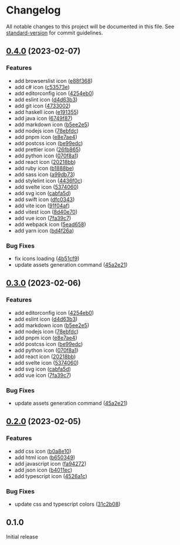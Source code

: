 # Changelog

All notable changes to this project will be documented in this file. See [standard-version](https://github.com/conventional-changelog/standard-version) for commit guidelines.

## [0.4.0](https://github.com/azat-io/vscode-gruvbox-icon-theme/compare/v0.2.0...v0.4.0) (2023-02-07)


### Features

* add browserslist icon ([e88f368](https://github.com/azat-io/vscode-gruvbox-icon-theme/commit/e88f368f8f61c97294aed6b9c22bec4755de54dc))
* add c# icon ([c53573e](https://github.com/azat-io/vscode-gruvbox-icon-theme/commit/c53573e429c4bc949fc37c12925b6afeee1efaf8))
* add editorconfig icon ([4254eb0](https://github.com/azat-io/vscode-gruvbox-icon-theme/commit/4254eb0ae2eff78ff790f6c41cc1f156f4e39302))
* add eslint icon ([d4d63b3](https://github.com/azat-io/vscode-gruvbox-icon-theme/commit/d4d63b3235b1787d46faa283e15edbb0110c4fdf))
* add git icon ([4733002](https://github.com/azat-io/vscode-gruvbox-icon-theme/commit/4733002482dd4c926868898b9e3fe418ab5172a0))
* add haskell icon ([e191355](https://github.com/azat-io/vscode-gruvbox-icon-theme/commit/e1913556f3b973d693a09f870e5636bcfd807b17))
* add java icon ([6749f87](https://github.com/azat-io/vscode-gruvbox-icon-theme/commit/6749f87fc9fb42466dceae892abc9f549ac9c72e))
* add markdown icon ([b5ee2e5](https://github.com/azat-io/vscode-gruvbox-icon-theme/commit/b5ee2e5bec192ae777871c99494265068bd1ed17))
* add nodejs icon ([78ebfdc](https://github.com/azat-io/vscode-gruvbox-icon-theme/commit/78ebfdc26f01fde7bc03ca20d4ef664b93bb372c))
* add pnpm icon ([e8e7ae4](https://github.com/azat-io/vscode-gruvbox-icon-theme/commit/e8e7ae459662b01aab557a5347b49b6058305aac))
* add postcss icon ([be99edc](https://github.com/azat-io/vscode-gruvbox-icon-theme/commit/be99edc486edea29a467ed5b29800e92c2a04ade))
* add prettier icon ([26fb865](https://github.com/azat-io/vscode-gruvbox-icon-theme/commit/26fb86580cf3fd2ec51cf1ef4a261d52cef84211))
* add python icon ([070f8a1](https://github.com/azat-io/vscode-gruvbox-icon-theme/commit/070f8a17c06327a292aeea1c0e36191ed850b6d4))
* add react icon ([20218bb](https://github.com/azat-io/vscode-gruvbox-icon-theme/commit/20218bb3278790d7e2f59d3a4a8929108c8a25ab))
* add ruby icon ([b1888be](https://github.com/azat-io/vscode-gruvbox-icon-theme/commit/b1888becc4e6fa12429012907538d3f00db63f25))
* add sass icon ([a99db73](https://github.com/azat-io/vscode-gruvbox-icon-theme/commit/a99db731431012b7c90550cfa4ed6b0a25f3f407))
* add stylelint icon ([4436f0c](https://github.com/azat-io/vscode-gruvbox-icon-theme/commit/4436f0ce41ee9d5c97cacb77eb36fcff74b80396))
* add svelte icon ([5374060](https://github.com/azat-io/vscode-gruvbox-icon-theme/commit/53740606fe75f014bae0fbccdc3db3cf93566d16))
* add svg icon ([cabfa5d](https://github.com/azat-io/vscode-gruvbox-icon-theme/commit/cabfa5d4c57ecfb3333ce16d5383c3e199d35589))
* add swift icon ([dfc0343](https://github.com/azat-io/vscode-gruvbox-icon-theme/commit/dfc0343834fa95fac56294d240b237c530bb2f1f))
* add vite icon ([91f04af](https://github.com/azat-io/vscode-gruvbox-icon-theme/commit/91f04afe91263af40773e56963e3b6183d6ad1db))
* add vitest icon ([8d40e70](https://github.com/azat-io/vscode-gruvbox-icon-theme/commit/8d40e70ffcdb92a043da98f78feda7b44dbc6a22))
* add vue icon ([7fa39c7](https://github.com/azat-io/vscode-gruvbox-icon-theme/commit/7fa39c76d5b57866abf7ce624dcf86074f455b6d))
* add webpack icon ([5ead658](https://github.com/azat-io/vscode-gruvbox-icon-theme/commit/5ead65887b6e65cdd27cad142b43a9781b4f702d))
* add yarn icon ([bd4f26a](https://github.com/azat-io/vscode-gruvbox-icon-theme/commit/bd4f26a95a5f42be337c24818e7c66fbeddc6500))


### Bug Fixes

* fix icons loading ([4b51cf9](https://github.com/azat-io/vscode-gruvbox-icon-theme/commit/4b51cf93d789835e8d147b91059f0614387a5427))
* update assets generation command ([45a2e21](https://github.com/azat-io/vscode-gruvbox-icon-theme/commit/45a2e219e26a9e90f55cd6129d594007bd4b64fe))

## [0.3.0](https://github.com/azat-io/vscode-gruvbox-icon-theme/compare/v0.2.0...v0.3.0) (2023-02-06)


### Features

* add editorconfig icon ([4254eb0](https://github.com/azat-io/vscode-gruvbox-icon-theme/commit/4254eb0ae2eff78ff790f6c41cc1f156f4e39302))
* add eslint icon ([d4d63b3](https://github.com/azat-io/vscode-gruvbox-icon-theme/commit/d4d63b3235b1787d46faa283e15edbb0110c4fdf))
* add markdown icon ([b5ee2e5](https://github.com/azat-io/vscode-gruvbox-icon-theme/commit/b5ee2e5bec192ae777871c99494265068bd1ed17))
* add nodejs icon ([78ebfdc](https://github.com/azat-io/vscode-gruvbox-icon-theme/commit/78ebfdc26f01fde7bc03ca20d4ef664b93bb372c))
* add pnpm icon ([e8e7ae4](https://github.com/azat-io/vscode-gruvbox-icon-theme/commit/e8e7ae459662b01aab557a5347b49b6058305aac))
* add postcss icon ([be99edc](https://github.com/azat-io/vscode-gruvbox-icon-theme/commit/be99edc486edea29a467ed5b29800e92c2a04ade))
* add python icon ([070f8a1](https://github.com/azat-io/vscode-gruvbox-icon-theme/commit/070f8a17c06327a292aeea1c0e36191ed850b6d4))
* add react icon ([20218bb](https://github.com/azat-io/vscode-gruvbox-icon-theme/commit/20218bb3278790d7e2f59d3a4a8929108c8a25ab))
* add svelte icon ([5374060](https://github.com/azat-io/vscode-gruvbox-icon-theme/commit/53740606fe75f014bae0fbccdc3db3cf93566d16))
* add svg icon ([cabfa5d](https://github.com/azat-io/vscode-gruvbox-icon-theme/commit/cabfa5d4c57ecfb3333ce16d5383c3e199d35589))
* add vue icon ([7fa39c7](https://github.com/azat-io/vscode-gruvbox-icon-theme/commit/7fa39c76d5b57866abf7ce624dcf86074f455b6d))


### Bug Fixes

* update assets generation command ([45a2e21](https://github.com/azat-io/vscode-gruvbox-icon-theme/commit/45a2e219e26a9e90f55cd6129d594007bd4b64fe))

## [0.2.0](https://github.com/azat-io/vscode-gruvbox-icon-theme/compare/v0.1.0...v0.2.0) (2023-02-05)


### Features

* add css icon ([b0a8e10](https://github.com/azat-io/vscode-gruvbox-icon-theme/commit/b0a8e10a9ae1d40d64d21c48b1690f6c3ce04fd5))
* add html icon ([b650349](https://github.com/azat-io/vscode-gruvbox-icon-theme/commit/b65034950602d7c327407adeca6b7862652ae66c))
* add javascript icon ([fa94272](https://github.com/azat-io/vscode-gruvbox-icon-theme/commit/fa94272d25efd5de914a49a5a2d2a65cd6fa7999))
* add json icon ([b4011ec](https://github.com/azat-io/vscode-gruvbox-icon-theme/commit/b4011ecc943c444473cd6e480fba79e734b4e2b8))
* add typescript icon ([4526a1c](https://github.com/azat-io/vscode-gruvbox-icon-theme/commit/4526a1c05d7047ff7f72639fa629291971b7d26a))


### Bug Fixes

* update css and typescript colors ([31c2b08](https://github.com/azat-io/vscode-gruvbox-icon-theme/commit/31c2b0811be61c44cc5ed187ab6f0c424f9040c5))

## 0.1.0

Initial release
